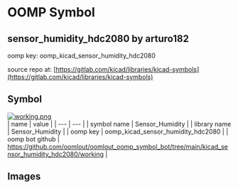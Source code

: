 # OOMP Symbol  
## sensor_humidity_hdc2080  by arturo182  
  
oomp key: oomp_kicad_sensor_humidity_hdc2080  
  
source repo at: [https://gitlab.com/kicad/libraries/kicad-symbols](https://gitlab.com/kicad/libraries/kicad-symbols)  
## Symbol  
  
[![working.png](working_600.png)](working.png)  
| name | value | 
| --- | --- | 
| symbol name | Sensor_Humidity | 
| library name | Sensor_Humidity | 
| oomp key | oomp_kicad_sensor_humidity_hdc2080 | 
| oomp bot github | https://github.com/oomlout/oomlout_oomp_symbol_bot/tree/main/kicad_sensor_humidity_hdc2080/working | 
## Images  
